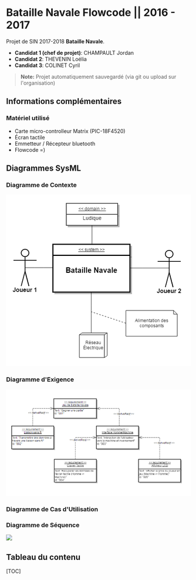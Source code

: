 Bataille Navale Flowcode || 2016 - 2017
===================


Projet de SIN 2017-2018 <i class="icon-right-open"></i> **Bataille Navale**.

- **Candidat 1 (chef de projet)**: CHAMPAULT Jordan
- **Candidat 2**: THEVENIN Loélia
- **Candidat 3**: COLINET Cyril

> **Note:** Projet automatiquement sauvegardé (via git ou upload sur l'organisation)

Informations complémentaires
--------------------

### <i class="icon-bug"></i> Matériel utilisé

- Carte micro-controlleur Matrix (PIC-18F4520)
- Écran tactile
- Emmetteur / Récepteur bluetooth
- Flowcode =)

Diagrammes SysML
--------------------

### Diagramme de Contexte

<center>
  <img src="/Diagrams/Context_UML_Diagram.PNG" alt="Diagramme de contexte" />
</center>

### Diagramme d'Exigence

![](/Diagrams/Exigence_UML_Diagram.PNG)

### Diagramme de Cas d'Utilisation

### Diagramme de Séquence

![](/Diagrams/sequence.png)

Tableau du contenu
--------------------

[TOC]
